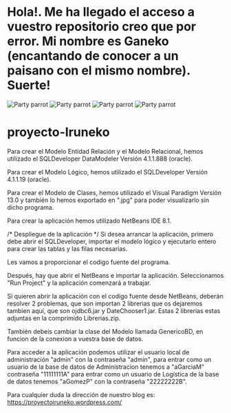 # Hola!. Me ha llegado el acceso a vuestro repositorio creo que por error. Mi nombre es Ganeko (encantando de conocer a un paisano con el mismo nombre). Suerte!

![Party parrot](http://cultofthepartyparrot.com/parrots/parrot.gif)
![Party parrot](http://cultofthepartyparrot.com/parrots/parrot.gif)
![Party parrot](http://cultofthepartyparrot.com/parrots/parrot.gif)
![Party parrot](http://cultofthepartyparrot.com/parrots/parrot.gif)

# proyecto-Iruneko

Para crear el Modelo Entidad Relación y el Modelo Relacional, hemos utilizado el SQLDeveloper DataModeler Versión 4.1.1.888 (oracle).

Para crear el Modelo Lógico, hemos utilizado el SQLDeveloper Versión 4.1.1.19 (oracle).

Para crear el Modelo de Clases, hemos utilizado el Visual Paradigm Versión 13.0 y también lo hemos exportado en ".jpg" para poder visualizarlo sin dicho programa.

Para crear la aplicación hemos utilizado NetBeans IDE 8.1.

/*  Despliegue de la aplicación  */
Si desea arrancar la aplicación, primero debe abrir el SQLDeveloper, importar el modelo lógico y ejecutarlo entero para crear las tablas y las filas necesarias.

Les vamos a proporcionar el codigo fuente del programa.

Después, hay que abrir el NetBeans e importar la aplicación. Seleccionamos "Run Project" y la aplicación comenzará a trabajar.

Si quieren abrir la aplicación con el codigo fuente desde NetBeans, deberán resolver 2 problemas, que son importan 2 librerias que os dejaremos tambien aquí, que son ojdbc6.jar y DateChooser1.jar. Estas 2 librerias estas adjuntas en la comprimido Librerias.zip.

También debeis cambiar la clase del Modelo llamada GenericoBD, en funcion de la conexion a vuestra base de datos.

Para acceder a la aplicación podemos utilizar el usuario local de administración "admin" con la contraseña "admin", para entrar como un usuario de la base de datos de Administracion tenemos a "aGarciaM" contraseña "11111111A" para entrar como un usuario de Logística de la base de datos tenemos "aGomezP" con la contraseña "22222222B".


Para cualquier duda la dirección de nuestro blog es: https://proyectoiruneko.wordpress.com/
